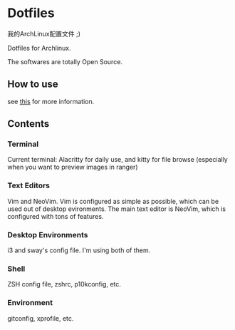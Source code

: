 # Dotfiles

我的ArchLinux配置文件 ;)

Dotfiles for Archlinux.

The softwares are totally Open Source.

## How to use

see [this](https://www.atlassian.com/git/tutorials/dotfiles) for more information.

## Contents

### Terminal

Current terminal: Alacritty for daily use, and kitty for file browse (especially when you want to preview images in ranger)

### Text Editors

Vim and NeoVim. Vim is configured as simple as possible, which can be used out of desktop evironments. The main text editor is NeoVim, which is configured with tons of features.

### Desktop Environments

i3 and sway's config file. I'm using both of them.

### Shell

ZSH config file, zshrc, p10kconfig, etc.

### Environment

gitconfig, xprofile, etc.
